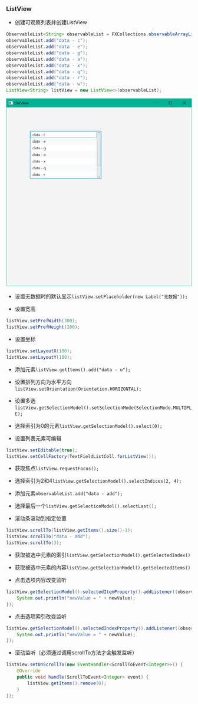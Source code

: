 ### ListView

* 创建可观察列表并创建ListView
  
```java
ObservableList<String> observableList = FXCollections.observableArrayList();  
observableList.add("data - c");  
observableList.add("data - e");  
observableList.add("data - g");  
observableList.add("data - a");  
observableList.add("data - x");  
observableList.add("data - q");  
observableList.add("data - r");  
observableList.add("data - w");  
ListView<String> listView = new ListView<>(observableList);
```

![](../assets/Pasted%20image%2020220602165259.png)
* 设置无数据时的默认显示`listView.setPlaceholder(new Label("无数据"));`

* 设置宽高
  
```java
listView.setPrefWidth(300);  
listView.setPrefHeight(200);
```

* 设置坐标
  
```java
listView.setLayoutX(100);  
listView.setLayoutY(100);
```

* 添加元素`listView.getItems().add("data - u");`

* 设置排列方向为水平方向`listView.setOrientation(Orientation.HORIZONTAL);`

* 设置多选`listView.getSelectionModel().setSelectionMode(SelectionMode.MULTIPLE);`

* 选择索引为0的元素`listView.getSelectionModel().select(0);`

* 设置列表元素可编辑
  
```java
listView.setEditable(true);  
listView.setCellFactory(TextFieldListCell.forListView());
```

* 获取焦点`listView.requestFocus();`

* 选择索引为2和4`listView.getSelectionModel().selectIndices(2, 4);`

* 添加元素`observableList.add("data - add");`

* 选择最后一个`listView.getSelectionModel().selectLast();`

* 滚动条滚动到指定位置
  
```java
listView.scrollTo(listView.getItems().size()-1);
listView.scrollTo("data - add");
listView.scrollTo(3);
```

* 获取被选中元素的索引`listView.getSelectionModel().getSelectedIndex()`

* 获取被选中元素的内容`listView.getSelectionModel().getSelectedItems()`

* 点击选项内容改变监听
  
```java
listView.getSelectionModel().selectedItemProperty().addListener((observable, oldValue, newValue) -> {  
    System.out.println("newValue = " + newValue);  
});
```

* 点击选项索引改变监听
  
```java
listView.getSelectionModel().selectedIndexProperty().addListener((observable, oldValue, newValue) -> {  
    System.out.println("newValue = " + newValue);  
});
```
* 滚动监听（必须通过调用scrollTo方法才会触发监听）
  
```java
listView.setOnScrollTo(new EventHandler<ScrollToEvent<Integer>>() {  
    @Override  
    public void handle(ScrollToEvent<Integer> event) {  
        listView.getItems().remove(0);  
    }  
});
```